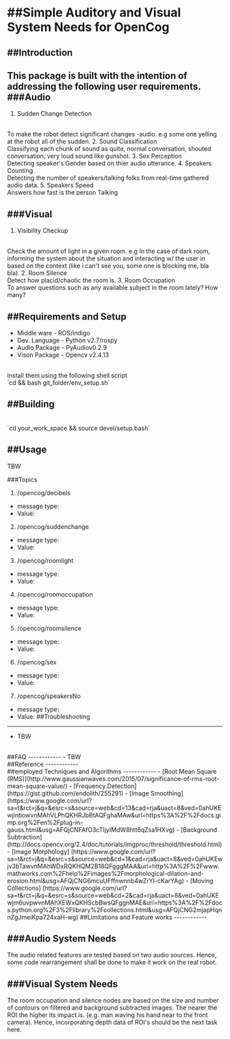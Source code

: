 ##Simple Auditory and  Visual System Needs for OpenCog
=======
##Introduction
------------
  This package is built with the intention of addressing the following user requirements.
###Audio
------------
1. Sudden Change Detection
</br>
  To make the robot detect significant changes -audio. e.g some one yelling at the robot  all of the sudden.
2. Sound Classification
</br>
  Classifying each chunk of sound as quite, normal conversation, shouted conversation, very loud sound like gunshot.
3. Sex Perception
</br>
  Detecting speaker's Gender based on thier audio utterance.
4. Speakers Counting
</br>
  Detecting the number of speakers/talking folks from real-time gathered audio data.
5. Speakers Speed
</br>
  Answers how fast is the person Talking
</br>

###Visual
------------
1. Visibility Checkup
</br>
  Check the amount of light in a given room. e.g In the case of dark room, informing the system about the situation and interacting w/ the user in based on the context (like i can't see you, some one is blocking me, bla bla).
2. Room Silence
</br>
  Detect how placid/chaotic the room is.
3. Room Occupation
</br>
  To answer questions such as any available subject in the room lately? How many?

##Requirements and Setup
------------
 - Middle ware     - ROS/indigo
 - Dev. Language   - Python v2.7/rospy
 - Audio Package   - PyAudiov0.2.9
 - Vison Package   - Opencv v2.4.13
</br> 
Install them using the following shell script
</br> 
  `cd && bash git_folder/env_setup.sh`
</br>

##Building
------------ 
</br>
 `cd your_work_space &&  source devel/setup.bash`

##Usage
------------
  TBW

###Topics 
1. /opencog/decibels
  - message type:
  - Value:
2. /opencog/suddenchange
  - message type: 
  - Value:
3. /opencog/roomlight
  - message type:
  - Value:
4. /opencog/roomoccupation
  - message type:
  - Value:
5. /opencog/roomsilence
  - message type:
  - Value:
6. /opencog/sex
  - message type:
  - Value:
7. /opencog/speakersNo
  - message type:
  - Value:
##Troubleshooting
------------
  - TBW
</br>
##FAQ
------------
  - TBW
</br>
##Reference
------------
</br>
##employed Techniques and Algorithms
------------
- [Root Mean Square (RMS)](http://www.gaussianwaves.com/2015/07/significance-of-rms-root-mean-square-value/)
- [Frequency Detection] (https://gist.github.com/endolith/255291) 
- [Image Smoothing] (https://www.google.com/url?sa=t&rct=j&q=&esrc=s&source=web&cd=13&cad=rja&uact=8&ved=0ahUKEwjintiowvnMAhVLPhQKHRJbBtAQFghaMAw&url=https%3A%2F%2Fdocs.gimp.org%2Fen%2Fplug-in-gauss.html&usg=AFQjCNFAfO3cTIjyIMdW8htt6qZsa1HXvg)
- [Background Subtraction](http://docs.opencv.org/2.4/doc/tutorials/imgproc/threshold/threshold.html)
- [Image Morphology] (https://www.google.com/url?sa=t&rct=j&q=&esrc=s&source=web&cd=1&cad=rja&uact=8&ved=0ahUKEwjv3bTawvnMAhWDxRQKHQM2B18QFgggMAA&url=http%3A%2F%2Fwww.mathworks.com%2Fhelp%2Fimages%2Fmorphological-dilation-and-erosion.html&usg=AFQjCNG6mcuUFffnwnnb4wZrYI-cKarYAg)
- [Moving Collections] (https://www.google.com/url?sa=t&rct=j&q=&esrc=s&source=web&cd=2&cad=rja&uact=8&ved=0ahUKEwjm6uvpwvnMAhXEWxQKHScbBwsQFggnMAE&url=https%3A%2F%2Fdocs.python.org%2F3%2Flibrary%2Fcollections.html&usg=AFQjCNG2mjapHqnnZgJmeiKpa724xaH-wg)
##Limitations and Feature works
------------

###Audio System Needs
------------
The audio related features are tested based on two audio sources. Hence, some code rearrangement shall be done to make it work on the real robot.

###Visual System Needs
------------
The room occupation and silence nodes are based on the size and number of contours on filtered and background subtracted images. The nearer the ROI the higher its impact is. (e.g. man waving his hand near to the front camera). Hence, incorporating depth data of ROI's should be the next task here.








